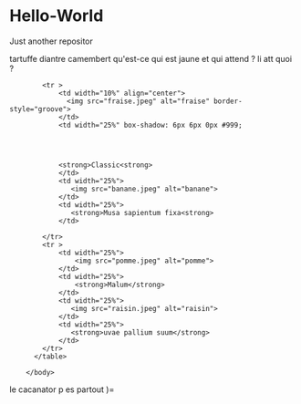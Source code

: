 # Hello-World
Just another repositor

tartuffe diantre camembert
qu'est-ce qui est jaune et qui attend ? li att quoi ?
<html>            
	    <title>Fruits</title>      
	  </head>
        <body background="yellow">
		  <table align="center" cellspacing="30" width="100%" >
		
			<tr >
				<td width="10%" align="center">
				  <img src="fraise.jpeg" alt="fraise" border-style="groove">
				</td>
				<td width="25%" box-shadow: 6px 6px 0px #999;




				<strong>Classic<strong>
				</td>
				<td width="25%">
				   <img src="banane.jpeg" alt="banane">
				</td>
				<td width="25%">
				   <strong>Musa sapientum fixa<strong>
				</td>   
							
			</tr>
			<tr >
				<td width="25%">
					<img src="pomme.jpeg" alt="pomme">
				</td>
				<td width="25%">
					<strong>Malum</strong>
				</td>
				<td width="25%">
				   <img src="raisin.jpeg" alt="raisin">
				</td>
				<td width="25%">
				   <strong>uvae pallium suum</strong>
				</td>
			</tr>
		  </table>
		
		</body>
</html>
le cacanator p es partout )=
